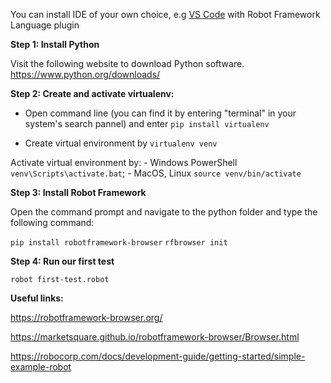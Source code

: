 You can install IDE of your own choice, e.g [VS Code](https://code.visualstudio.com/) with Robot Framework Language plugin

**Step 1: Install Python**

Visit the following website to download Python software.
https://www.python.org/downloads/

**Step 2: Create and activate virtualenv:**

- Open command line (you can find it by entering "terminal" in your system's search pannel) and enter `pip install virtualenv`

- Create virtual environment by `virtualenv venv`

Activate virtual environment by: 
	- Windows PowerShell `venv\Scripts\activate.bat`;
	- MacOS, Linux `source venv/bin/activate`

**Step 3: Install Robot Framework**

Open the command prompt and navigate to the python folder and type the following command:

`pip install robotframework-browser`
`rfbrowser init`

**Step 4: Run our first test**

`robot first-test.robot`

**Useful links:**

https://robotframework-browser.org/

https://marketsquare.github.io/robotframework-browser/Browser.html

https://robocorp.com/docs/development-guide/getting-started/simple-example-robot

